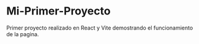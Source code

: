 # Mi-Primer-Proyecto
Primer proyecto realizado en React y Vite demostrando el funcionamiento de la pagina.
